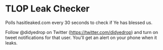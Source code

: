 # TLOP Leak Checker

Polls hasitleaked.com every 30 seconds to check if Ye has blessed us. 

Follow @didyedrop on Twitter (https://twitter.com/didyedrop) and turn on tweet notifications for that user.
You'll get an alert on your phone when it leaks. 

